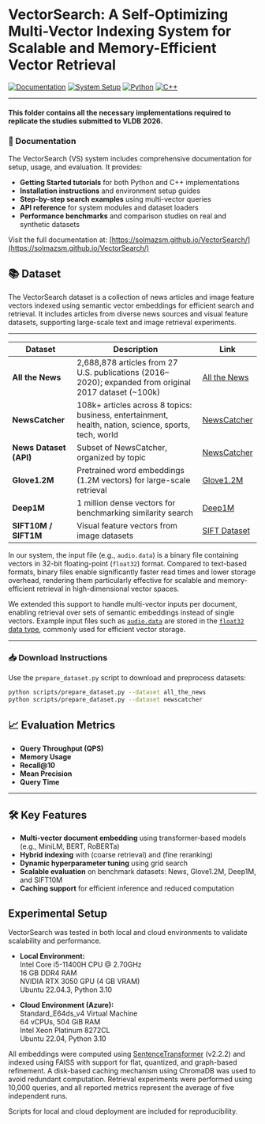 # VectorSearch: A Self-Optimizing Multi-Vector Indexing System for Scalable and Memory-Efficient Vector Retrieval

[![Documentation](https://img.shields.io/badge/docs-available-brightgreen.svg)](https://solmazsm.github.io/VectorSearch/)
[![System Setup](https://img.shields.io/badge/System%20Setup-Ubuntu%20%7C%20C%2B%2B%20%2B%20Python-blue)](https://github.com/solmazsm/VectorSearch/blob/master/vectorsearch_system_setup/azure_setup.sh)
[![Python](https://img.shields.io/badge/python-3.10%2B-blue.svg)](https://www.python.org/)
[![C++](https://img.shields.io/badge/C++-supported-blue.svg)](https://en.cppreference.com/)



---

#### This folder contains all the necessary implementations required to replicate the studies submitted to VLDB 2026.

### 📖 Documentation

The VectorSearch (VS) system includes comprehensive documentation for setup, usage, and evaluation. It provides:

- **Getting Started tutorials** for both Python and C++ implementations  
- **Installation instructions** and environment setup guides  
- **Step-by-step search examples** using multi-vector queries  
- **API reference** for system modules and dataset loaders  
- **Performance benchmarks** and comparison studies on real and synthetic datasets

Visit the full documentation at: [https://solmazsm.github.io/VectorSearch/](https://solmazsm.github.io/VectorSearch/)
## 📚 Dataset

The VectorSearch dataset is a collection of news articles and image feature vectors indexed using semantic vector embeddings for efficient search and retrieval. It includes articles from diverse news sources and visual feature datasets, supporting large-scale text and image retrieval experiments.

---

| **Dataset**                   | **Description**                                                                                         | **Link**                                                                                  |
|------------------------------|---------------------------------------------------------------------------------------------------------|-------------------------------------------------------------------------------------------|
| **All the News**             | 2,688,878 articles from 27 U.S. publications (2016–2020); expanded from original 2017 dataset (~100k)   | [All the News](https://components.one/datasets/all-the-news-2-news-articles-dataset)     |
| **NewsCatcher**              | 108k+ articles across 8 topics: business, entertainment, health, nation, science, sports, tech, world   | [NewsCatcher](https://www.newscatcherapi.com/)                                           |
| **News Dataset (API)**       | Subset of NewsCatcher, organized by topic                                                              | [NewsCatcher](https://www.newscatcherapi.com/)                                           |
| **Glove1.2M**                | Pretrained word embeddings (1.2M vectors) for large-scale retrieval                                     | [Glove1.2M](https://github.com/solmazsm/gqr?tab=readme-ov-file)                          |
| **Deep1M**                   | 1 million dense vectors for benchmarking similarity search                                              | [Deep1M](https://github.com/solmazsm/gqr?tab=readme-ov-file)                             |
| **SIFT10M / SIFT1M**         | Visual feature vectors from image datasets                                                              | [SIFT Dataset](http://corpus-texmex.irisa.fr/)                                           |
                              

In our system, the input file (e.g., `audio.data`) is a binary file containing vectors in 32-bit floating-point (`float32`) format. Compared to text-based formats, binary files enable significantly faster read times and lower storage overhead, rendering them particularly effective for scalable and memory-efficient retrieval in high-dimensional vector spaces.

We extended this support to handle multi-vector inputs per document, enabling retrieval over sets of semantic embeddings instead of single vectors. Example input files such as [`audio.data`](https://github.com/RSIA-LIESMARS-WHU/LSHBOX-sample-data) are stored in the [`float32` data type](https://github.com/RSIA-LIESMARS-WHU/LSHBOX?tab=readme-ov-file), commonly used for efficient vector storage.


---
### 📥 Download Instructions

Use the `prepare_dataset.py` script to download and preprocess datasets:

```bash
python scripts/prepare_dataset.py --dataset all_the_news
python scripts/prepare_dataset.py --dataset newscatcher
```
## 📈 Evaluation Metrics

- **Query Throughput (QPS)**  
- **Memory Usage**  
- **Recall@10**  
- **Mean Precision**  
- **Query Time**

---

## 🛠️ Key Features

- **Multi-vector document embedding** using transformer-based models (e.g., MiniLM, BERT, RoBERTa)
- **Hybrid indexing** with (coarse retrieval) and (fine reranking)
- **Dynamic hyperparameter tuning** using grid search
- **Scalable evaluation** on benchmark datasets: News, Glove1.2M, Deep1M, and SIFT10M
- **Caching support** for efficient inference and reduced computation
## Experimental Setup

VectorSearch was tested in both local and cloud environments to validate scalability and performance.

- **Local Environment:**  
  Intel Core i5-11400H CPU @ 2.70GHz  
  16 GB DDR4 RAM  
  NVIDIA RTX 3050 GPU (4 GB VRAM)  
  Ubuntu 22.04.3, Python 3.10

- **Cloud Environment (Azure):**  
  Standard_E64ds_v4 Virtual Machine  
  64 vCPUs, 504 GiB RAM  
  Intel Xeon Platinum 8272CL  
  Ubuntu 22.04, Python 3.10

All embeddings were computed using [SentenceTransformer](https://www.sbert.net/) (v2.2.2) and indexed using FAISS with support for flat, quantized, and graph-based refinement. A disk-based caching mechanism using ChromaDB was used to avoid redundant computation. Retrieval experiments were performed using 10,000 queries, and all reported metrics represent the average of five independent runs.

Scripts for local and cloud deployment are included for reproducibility.


